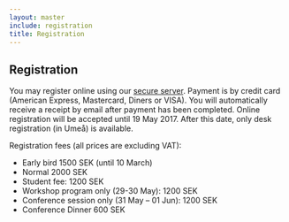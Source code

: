 ```yaml
---
layout: master
include: registration
title: Registration
---
```


## Registration

You may register online using our [secure
server](http://axacoair.se/go?ywfJetDh). Payment is by credit card (American
Express, Mastercard, Diners or VISA).  You will automatically receive a receipt
by email after payment has been completed. Online registration will be accepted
until 19 May 2017. After this date, only desk registration (in Umeå) is
available.

Registration fees (all prices are excluding VAT):

- Early bird 1500 SEK (until 10 March)
- Normal 2000 SEK
- Student fee: 1200 SEK
- Workshop program only (29-30 May): 1200 SEK
- Conference session only (31 May – 01 Jun): 1200 SEK
- Conference Dinner 600 SEK
